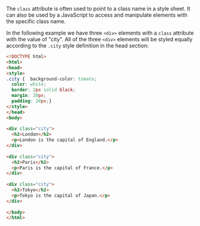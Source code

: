 The `class` attribute is often used to point to a class name in a style sheet. It can also be used by a JavaScript to access and manipulate elements with the specific class name.

In the following example we have three `<div>` elements with a `class` attribute with the value of "city". All of the three `<div>` elements will be styled equally according to the `.city` style definition in the head section:

```html
<!DOCTYPE html>  
<html>  
<head>  
<style>  
.city {  background-color: tomato;  
  color: white;  
  border: 2px solid black;  
  margin: 20px;  
  padding: 20px;}  
</style>  
</head>  
<body>  
  
<div class="city">  
  <h2>London</h2>  
  <p>London is the capital of England.</p>  
</div>  
  
<div class="city">  
  <h2>Paris</h2>  
  <p>Paris is the capital of France.</p>  
</div>  
  
<div class="city">  
  <h2>Tokyo</h2>  
  <p>Tokyo is the capital of Japan.</p>  
</div>  
  
</body>  
</html>
```